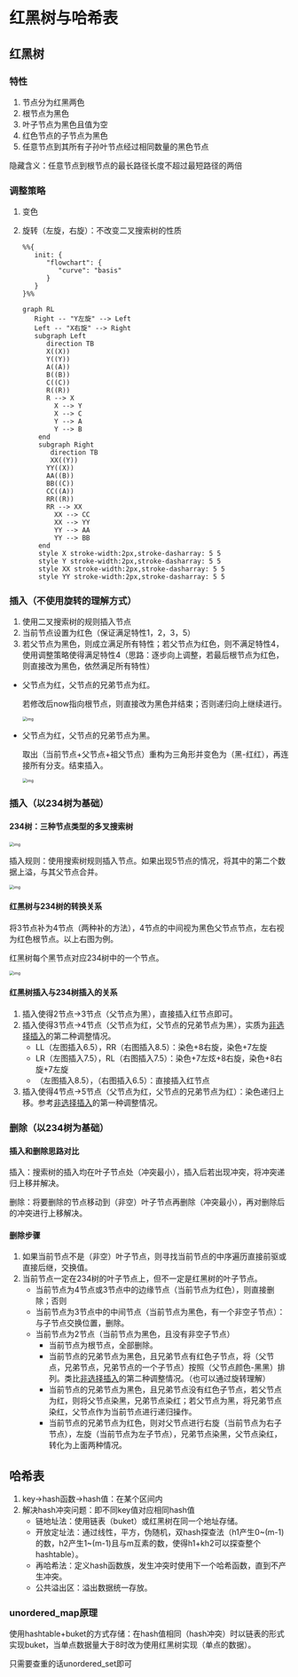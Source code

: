# 红黑树与哈希表

## 红黑树

### 特性

1. 节点分为红黑两色
2. 根节点为黑色
3. 叶子节点为黑色且值为空
4. 红色节点的子节点为黑色
5. 任意节点到其所有子孙叶节点经过相同数量的黑色节点

隐藏含义：任意节点到根节点的最长路径长度不超过最短路径的两倍

### 调整策略

1. 变色

2. 旋转（左旋，右旋）：不改变二叉搜索树的性质

   ```mermaid
   %%{
      init: {
         "flowchart": {
            "curve": "basis"
         }
      }
   }%%
   
   graph RL
      Right -- "Y左旋" --> Left
      Left -- "X右旋" --> Right
      subgraph Left
         direction TB
         X((X))
         Y((Y))
         A((A))
         B((B))
         C((C))
         R((R))
         R --> X
           X --> Y
           X --> C
           Y --> A
           Y --> B
       end
       subgraph Right
          direction TB
          XX((Y))
         YY((X))
         AA((B))
         BB((C))
         CC((A))
         RR((R))
         RR --> XX
           XX --> CC
           XX --> YY
           YY --> AA
           YY --> BB
       end
       style X stroke-width:2px,stroke-dasharray: 5 5
       style Y stroke-width:2px,stroke-dasharray: 5 5
       style XX stroke-width:2px,stroke-dasharray: 5 5
       style YY stroke-width:2px,stroke-dasharray: 5 5
   ```

### 插入（不使用旋转的理解方式）

1. 使用二叉搜索树的规则插入节点
2. 当前节点设置为红色（保证满足特性1，2，3，5）
3. 若父节点为黑色，则成立满足所有特性；若父节点为红色，则不满足特性4，使用调整策略使得满足特性4（思路：逐步向上调整，若最后根节点为红色，则直接改为黑色，依然满足所有特性）

- 父节点为红，父节点的兄弟节点为红。

  若修改后now指向根节点，则直接改为黑色并结束；否则递归向上继续进行。

  <img src="./红黑树与哈希表.assets/插入调整情况1.png" alt="img" style="zoom:50%;" />

- 父节点为红，父节点的兄弟节点为黑。

  取出（当前节点+父节点+祖父节点）重构为三角形并变色为（黑-红红），再连接所有分支。结束插入。

  <img src="./红黑树与哈希表.assets/插入调整情况2.png" alt="img" style="zoom:50%;" />

### 插入（以234树为基础）

#### 234树：三种节点类型的多叉搜索树

<img src="./红黑树与哈希表.assets/234树节点类型.png" alt="img" style="zoom:50%;" />

插入规则：使用搜索树规则插入节点。如果出现5节点的情况，将其中的第二个数据上溢，与其父节点合并。

<img src="./红黑树与哈希表.assets/234树插入例.png" alt="img" style="zoom:50%;" />

#### 红黑树与234树的转换关系

将3节点补为4节点（两种补的方法），4节点的中间视为黑色父节点节点，左右视为红色根节点。以上右图为例。

红黑树每个黑节点对应234树中的一个节点。

<img src="./红黑树与哈希表.assets/234树到红黑树转换例.png" alt="img" style="zoom:50%;" />

#### 红黑树插入与234树插入的关系

1. 插入使得2节点->3节点（父节点为黑），直接插入红节点即可。
2. 插入使得3节点->4节点（父节点为红，父节点的兄弟节点为黑），实质为[非选择插入](###插入（不使用旋转的理解方式）)的第二种调整情况。
   - LL（左图插入6.5），RR（右图插入8.5）：染色+8右旋，染色+7左旋
   - LR（左图插入7.5），RL（右图插入7.5）：染色+7左炫+8右旋，染色+8右旋+7左旋
   - （左图插入8.5），（右图插入6.5）：直接插入红节点
3. 插入使得4节点->5节点（父节点为红，父节点的兄弟节点为红）：染色递归上移。参考[非选择插入](###插入（不使用旋转的理解方式）)的第一种调整情况。

### 删除（以234树为基础）

#### 插入和删除思路对比

插入：搜索树的插入均在叶子节点处（冲突最小），插入后若出现冲突，将冲突递归上移并解决。

删除：将要删除的节点移动到（非空）叶子节点再删除（冲突最小），再对删除后的冲突进行上移解决。

#### 删除步骤

1. 如果当前节点不是（非空）叶子节点，则寻找当前节点的中序遍历直接前驱或直接后继，交换值。
2. 当前节点一定在234树的叶子节点上，但不一定是红黑树的叶子节点。
   - 当前节点为4节点或3节点中的边缘节点（当前节点为红色），则直接删除；否则
   - 当前节点为3节点中的中间节点（当前节点为黑色，有一个非空子节点）：与子节点交换位置，删除。
   - 当前节点为2节点（当前节点为黑色，且没有非空子节点）
     - 当前节点为根节点，全部删除。
     - 当前节点的兄弟节点为黑色，且兄弟节点有红色子节点，将（父节点，兄弟节点，兄弟节点的一个子节点）按照（父节点颜色-黑黑）排列。类比[非选择插入](###插入（不使用旋转的理解方式）)的第二种调整情况。（也可以通过旋转理解）
     - 当前节点的兄弟节点为黑色，且兄弟节点没有红色子节点，若父节点为红，则将父节点染黑，兄弟节点染红；若父节点为黑，将兄弟节点染红，父节点作为当前节点进行递归操作。
     - 当前节点的兄弟节点为红色，则对父节点进行右旋（当前节点为右子节点），左旋（当前节点为左子节点），兄弟节点染黑，父节点染红，转化为上面两种情况。

## 哈希表

1. key->hash函数->hash值：在某个区间内
2. 解决hash冲突问题：即不同key值对应相同hash值
   - 链地址法：使用链表（buket）或红黑树在同一个地址存储。
   - 开放定址法：通过线性，平方，伪随机，双hash探查法（h1产生0\~(m-1)的数，h2产生1\~(m-1)且与m互素的数，使得h1+kh2可以探查整个hashtable）。
   - 再哈希法：定义hash函数族，发生冲突时使用下一个哈希函数，直到不产生冲突。
   - 公共溢出区：溢出数据统一存放。

### unordered_map原理

使用hashtable+buket的方式存储：在hash值相同（hash冲突）时以链表的形式实现buket，当单点数据量大于8时改为使用红黑树实现（单点的数据）。

只需要查重的话unordered_set即可
